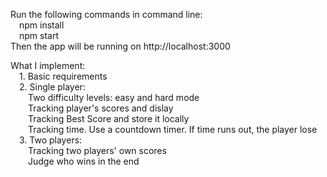 Run the following commands in command line:</br>
 &emsp;npm install</br>
 &emsp;npm start</br>
Then the app will be running on http://localhost:3000<br>

What I implement:</br>
    &emsp;1. Basic requirements</br>
    &emsp;2. Single player: </br>
      &emsp;&emsp;Two difficulty levels: easy and hard mode<br>
      &emsp;&emsp;Tracking player's scores and dislay</br>
      &emsp;&emsp;Tracking Best Score and store it locally</br>
      &emsp;&emsp;Tracking time. Use a countdown timer. If time runs out, the player lose</br>
    &emsp;3. Two players:</br>
      &emsp;&emsp;Tracking two players' own scores</br>
      &emsp;&emsp;Judge who wins in the end</br>
